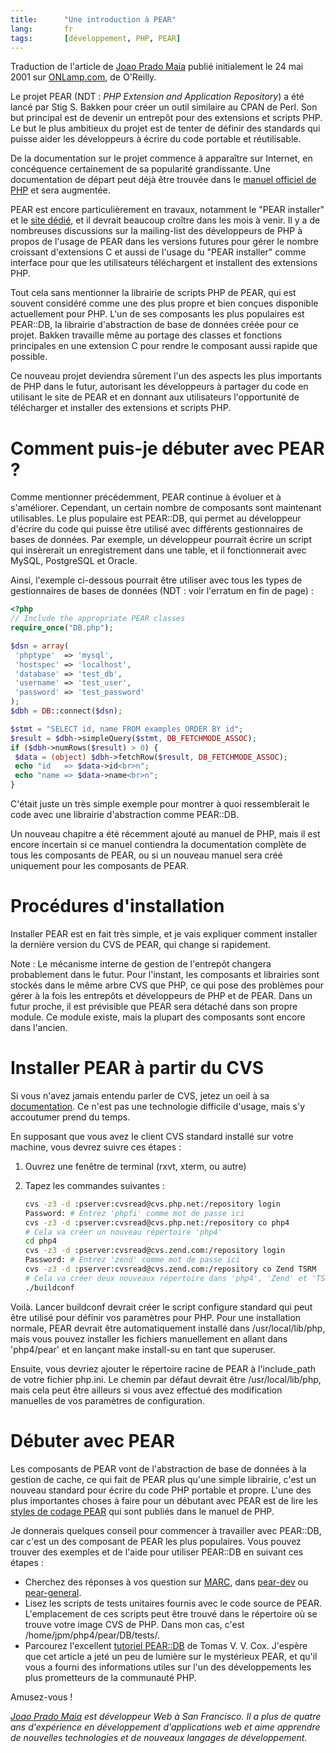 ```yaml
--- 
title:      "Une introduction à PEAR" 
lang:       fr 
tags:       [développement, PHP, PEAR]
---
```


Traduction de l'article de [Joao Prado Maia](http://www.onlamp.com/pub/au/98) publié initialement le 24 mai 2001 sur [ONLamp.com](http://www.onlamp.com/pub/a/php/2001/05/24/pear.html), de O'Reilly.

Le projet PEAR (NDT : *PHP Extension and Application Repository*) a été lancé par Stig S. Bakken pour créer un outil similaire au CPAN de Perl. Son but principal est de devenir un entrepôt pour des extensions et scripts PHP. Le but le plus ambitieux du projet est de tenter de définir des standards qui puisse aider les développeurs à écrire du code portable et réutilisable. 

De la documentation sur le projet commence à apparaître sur Internet, en concéquence certainement de sa popularité grandissante. Une documentation de départ peut déjà être trouvée dans le [manuel officiel de PHP](http://www.php.net/manual/fr/pear.php) et sera augmentée. 

PEAR est encore particulièrement en travaux, notamment le "PEAR installer" et le [site dédié](http://pear.php.net/), et il devrait beaucoup croître dans les mois à venir. Il y a de nombreuses discussions sur la mailing-list des développeurs de PHP à propos de l'usage de PEAR dans les versions futures pour gérer le nombre croissant d'extensions C et aussi de l'usage du "PEAR installer" comme interface pour que les utilisateurs téléchargent et installent des extensions PHP. 

Tout cela sans mentionner la librairie de scripts PHP de PEAR, qui est souvent considéré comme une des plus propre et bien conçues disponible actuellement pour PHP. L'un de ses composants les plus populaires est PEAR::DB, la librairie d'abstraction de base de données créée pour ce projet. Bakken travaille même au portage des classes et fonctions principales en une extension C pour rendre le composant aussi rapide que possible. 

Ce nouveau projet deviendra sûrement l'un des aspects les plus importants de PHP dans le futur, autorisant les développeurs à partager du code en utilisant le site de PEAR et en donnant aux utilisateurs l'opportunité de télécharger et installer des extensions et scripts PHP. 

# Comment puis-je débuter avec PEAR ?

Comme mentionner précédemment, PEAR continue à évoluer et à s'améliorer. Cependant, un certain nombre de composants sont maintenant utilisables. Le plus populaire est PEAR::DB, qui permet au développeur d'écrire du code qui puisse être utilisé avec différents gestionnaires de bases de données. Par exemple, un développeur pourrait écrire un script qui insèrerait un enregistrement dans une table, et il fonctionnerait avec MySQL, PostgreSQL et Oracle. 

Ainsi, l'exemple ci-dessous pourrait être utiliser avec tous les types de gestionnaires de bases de données (NDT : voir l'erratum en fin de page) : 

```php
<?php
// Include the appropriate PEAR classes
require_once("DB.php");

$dsn = array(
 'phptype'  => 'mysql',
 'hostspec' => 'localhost',
 'database' => 'test_db',
 'username' => 'test_user',
 'password' => 'test_password'
);
$dbh = DB::connect($dsn);

$stmt = "SELECT id, name FROM examples ORDER BY id";
$result = $dbh->simpleQuery($stmt, DB_FETCHMODE_ASSOC);
if ($dbh->numRows($result) > 0) {
 $data = (object) $dbh->fetchRow($result, DB_FETCHMODE_ASSOC);
 echo "id   => $data->id<br>n";
 echo "name => $data->name<br>n";
}
```

C'était juste un très simple exemple pour montrer à quoi ressemblerait le code avec une librairie d'abstraction comme PEAR::DB. 

Un nouveau chapitre a été récemment ajouté au manuel de PHP, mais il est encore incertain si ce manuel contiendra la documentation complète de tous les composants de PEAR, ou si un nouveau manuel sera créé uniquement pour les composants de PEAR. 

# Procédures d'installation

Installer PEAR est en fait très simple, et je vais expliquer comment installer la dernière version du CVS de PEAR, qui change si rapidement. 

Note : Le mécanisme interne de gestion de l'entrepôt changera probablement dans le futur. Pour l'instant, les composants et librairies sont stockés dans le même arbre CVS que PHP, ce qui pose des problèmes pour gérer à la fois les entrepôts et développeurs de PHP et de PEAR. Dans un futur proche, il est prévisible que PEAR sera détaché dans son propre module. Ce module existe, mais la plupart des composants sont encore dans l'ancien. 

# Installer PEAR à partir du CVS

Si vous n'avez jamais entendu parler de CVS, jetez un oeil à sa [documentation](http://www.cvshome.org/). Ce n'est pas une technologie difficile d'usage, mais s'y accoutumer prend du temps. 

En supposant que vous avez le client CVS standard installé sur votre machine, vous devrez suivre ces étapes : 

1. Ouvrez une fenêtre de terminal (rxvt, xterm, ou autre) 

2. Tapez les commandes suivantes :

    ```bash
    cvs -z3 -d :pserver:cvsread@cvs.php.net:/repository login
    Password: # Entrez 'phpfi' comme mot de passe ici
    cvs -z3 -d :pserver:cvsread@cvs.php.net:/repository co php4
    # Cela va créer un nouveau répertoire 'php4'
    cd php4
    cvs -z3 -d :pserver:cvsread@cvs.zend.com:/repository login
    Password: # Entrez 'zend' comme mot de passe ici
    cvs -z3 -d :pserver:cvsread@cvs.zend.com:/repository co Zend TSRM
    # Cela va créer deux nouveaux répertoire dans 'php4', 'Zend' et 'TSRM'
    ./buildconf
    ```

Voilà. Lancer buildconf devrait créer le script configure standard qui peut être utilisé pour définir vos paramètres pour PHP. Pour une installation normale, PEAR devrait être automatiquement installé dans /usr/local/lib/php, mais vous pouvez installer les fichiers manuellement en allant dans 'php4/pear' et en lançant make install-su en tant que superuser. 

Ensuite, vous devriez ajouter le répertoire racine de PEAR à l'include_path de votre fichier php.ini. Le chemin par défaut devrait être /usr/local/lib/php, mais cela peut être ailleurs si vous avez effectué des modification manuelles de vos paramètres de configuration. 

# Débuter avec PEAR

Les composants de PEAR vont de l'abstraction de base de données à la gestion de cache, ce qui fait de PEAR plus qu'une simple librairie, c'est un nouveau standard pour écrire du code PHP portable et propre. L'une des plus importantes choses à faire pour un débutant avec PEAR est de lire les [styles de codage PEAR](http://www.php.net/manual/fr/pear.standards.php) qui sont publiés dans le manuel de PHP. 

Je donnerais quelques conseil pour commencer à travailler avec PEAR::DB, car c'est un des composant de PEAR les plus populaires. Vous pouvez trouver des exemples et de l'aide pour utiliser PEAR::DB en suivant ces étapes : 

- Cherchez des réponses à vos question sur [MARC](http://marc.theaimsgroup.com/), dans [pear-dev](http://marc.theaimsgroup.com/?l=pear-dev) ou [pear-general](http://marc.theaimsgroup.com/?l=pear-general). 
- Lisez les scripts de tests unitaires fournis avec le code source de PEAR. L'emplacement de ces scripts peut être trouvé dans le répertoire où se trouve votre image CVS de PHP. Dans mon cas, c'est /home/jpm/php4/pear/DB/tests/. 
- Parcourez l'excellent [tutoriel PEAR::DB](http://vulcanonet.com/soft/?pack=pear_tut) de Tomas V. V. Cox. 
J'espère que cet article a jeté un peu de lumière sur le mystérieux PEAR, et qu'il vous a fourni des informations utiles sur l'un des développements les plus prometteurs de la communauté PHP. 

Amusez-vous ! 

*[Joao Prado Maia](http://www.onlamp.com/pub/au/98) est développeur Web à San Francisco. Il a plus de quatre ans d'expérience en développement d'applications web et aime apprendre de nouvelles technologies et de nouveaux langages de développement.*
